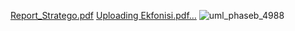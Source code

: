 [Report_Stratego.pdf](https://github.com/Fotispel/Stratego_Java/files/10754623/Report_Stratego.pdf)
[Uploading Ekfonisi.pdf…]()
![uml_phaseb_4988](https://user-images.githubusercontent.com/107255130/219333060-3cb7dd26-8526-48b6-8dbf-fbb936c988b1.png)
